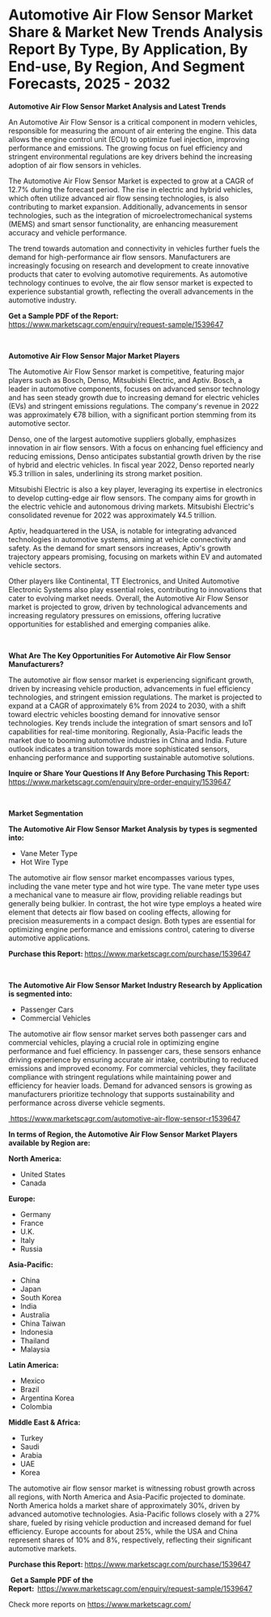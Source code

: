 <p><h1>Automotive Air Flow Sensor Market Share & Market New Trends Analysis Report By Type, By Application, By End-use, By Region, And Segment Forecasts, 2025 - 2032</h1></p><p><strong>Automotive Air Flow Sensor Market Analysis and Latest Trends</strong></p>
<p><p>An Automotive Air Flow Sensor is a critical component in modern vehicles, responsible for measuring the amount of air entering the engine. This data allows the engine control unit (ECU) to optimize fuel injection, improving performance and emissions. The growing focus on fuel efficiency and stringent environmental regulations are key drivers behind the increasing adoption of air flow sensors in vehicles.</p><p>The Automotive Air Flow Sensor Market is expected to grow at a CAGR of 12.7% during the forecast period. The rise in electric and hybrid vehicles, which often utilize advanced air flow sensing technologies, is also contributing to market expansion. Additionally, advancements in sensor technologies, such as the integration of microelectromechanical systems (MEMS) and smart sensor functionality, are enhancing measurement accuracy and vehicle performance.</p><p>The trend towards automation and connectivity in vehicles further fuels the demand for high-performance air flow sensors. Manufacturers are increasingly focusing on research and development to create innovative products that cater to evolving automotive requirements. As automotive technology continues to evolve, the air flow sensor market is expected to experience substantial growth, reflecting the overall advancements in the automotive industry.</p></p>
<p><strong>Get a Sample PDF of the Report:&nbsp;</strong> <a href="https://www.marketscagr.com/enquiry/request-sample/1539647?utm_campaign=3553&utm_medium=2&utm_source=Github&utm_content=ia&utm_term=30032025&utm_id=automotive-air-flow-sensor">https://www.marketscagr.com/enquiry/request-sample/1539647</a></p>
<p>&nbsp;</p>
<p><strong>Automotive Air Flow Sensor Major Market Players</strong></p>
<p><p>The Automotive Air Flow Sensor market is competitive, featuring major players such as Bosch, Denso, Mitsubishi Electric, and Aptiv. Bosch, a leader in automotive components, focuses on advanced sensor technology and has seen steady growth due to increasing demand for electric vehicles (EVs) and stringent emissions regulations. The company's revenue in 2022 was approximately €78 billion, with a significant portion stemming from its automotive sector.</p><p>Denso, one of the largest automotive suppliers globally, emphasizes innovation in air flow sensors. With a focus on enhancing fuel efficiency and reducing emissions, Denso anticipates substantial growth driven by the rise of hybrid and electric vehicles. In fiscal year 2022, Denso reported nearly ¥5.3 trillion in sales, underlining its strong market position.</p><p>Mitsubishi Electric is also a key player, leveraging its expertise in electronics to develop cutting-edge air flow sensors. The company aims for growth in the electric vehicle and autonomous driving markets. Mitsubishi Electric's consolidated revenue for 2022 was approximately ¥4.5 trillion.</p><p>Aptiv, headquartered in the USA, is notable for integrating advanced technologies in automotive systems, aiming at vehicle connectivity and safety. As the demand for smart sensors increases, Aptiv's growth trajectory appears promising, focusing on markets within EV and automated vehicle sectors.</p><p>Other players like Continental, TT Electronics, and United Automotive Electronic Systems also play essential roles, contributing to innovations that cater to evolving market needs. Overall, the Automotive Air Flow Sensor market is projected to grow, driven by technological advancements and increasing regulatory pressures on emissions, offering lucrative opportunities for established and emerging companies alike.</p></p>
<p>&nbsp;</p>
<p><strong>What Are The Key Opportunities For Automotive Air Flow Sensor Manufacturers?</strong></p>
<p><p>The automotive air flow sensor market is experiencing significant growth, driven by increasing vehicle production, advancements in fuel efficiency technologies, and stringent emission regulations. The market is projected to expand at a CAGR of approximately 6% from 2024 to 2030, with a shift toward electric vehicles boosting demand for innovative sensor technologies. Key trends include the integration of smart sensors and IoT capabilities for real-time monitoring. Regionally, Asia-Pacific leads the market due to booming automotive industries in China and India. Future outlook indicates a transition towards more sophisticated sensors, enhancing performance and supporting sustainable automotive solutions.</p></p>
<p><strong>Inquire or Share Your Questions If Any Before Purchasing This Report:</strong> <a href="https://www.marketscagr.com/enquiry/pre-order-enquiry/1539647?utm_campaign=3553&utm_medium=2&utm_source=Github&utm_content=ia&utm_term=30032025&utm_id=automotive-air-flow-sensor">https://www.marketscagr.com/enquiry/pre-order-enquiry/1539647</a></p>
<p>&nbsp;</p>
<p><strong>Market Segmentation</strong></p>
<p><strong>The Automotive Air Flow Sensor Market Analysis by types is segmented into:</strong></p>
<p><ul><li>Vane Meter Type</li><li>Hot Wire Type</li></ul></p>
<p><p>The automotive air flow sensor market encompasses various types, including the vane meter type and hot wire type. The vane meter type uses a mechanical vane to measure air flow, providing reliable readings but generally being bulkier. In contrast, the hot wire type employs a heated wire element that detects air flow based on cooling effects, allowing for precision measurements in a compact design. Both types are essential for optimizing engine performance and emissions control, catering to diverse automotive applications.</p></p>
<p><strong>Purchase this Report:&nbsp;</strong><a href="https://www.marketscagr.com/purchase/1539647?utm_campaign=3553&utm_medium=2&utm_source=Github&utm_content=ia&utm_term=30032025&utm_id=automotive-air-flow-sensor">https://www.marketscagr.com/purchase/1539647</a></p>
<p>&nbsp;</p>
<p><strong>The Automotive Air Flow Sensor Market Industry Research by Application is segmented into:</strong></p>
<p><ul><li>Passenger Cars</li><li>Commercial Vehicles</li></ul></p>
<p><p>The automotive air flow sensor market serves both passenger cars and commercial vehicles, playing a crucial role in optimizing engine performance and fuel efficiency. In passenger cars, these sensors enhance driving experience by ensuring accurate air intake, contributing to reduced emissions and improved economy. For commercial vehicles, they facilitate compliance with stringent regulations while maintaining power and efficiency for heavier loads. Demand for advanced sensors is growing as manufacturers prioritize technology that supports sustainability and performance across diverse vehicle segments.</p></p>
<p><a href="https://www.marketscagr.com/automotive-air-flow-sensor-r1539647?utm_campaign=3553&utm_medium=2&utm_source=Github&utm_content=ia&utm_term=30032025&utm_id=automotive-air-flow-sensor">&nbsp;https://www.marketscagr.com/automotive-air-flow-sensor-r1539647</a></p>
<p><strong>In terms of Region, the Automotive Air Flow Sensor Market Players available by Region are:</strong></p>
<p>
    <p> <strong> North America: </strong>
        <ul>
            <li>United States</li>
            <li>Canada</li>
        </ul>
        </p> 
    <p> <strong> Europe: </strong>
        <ul>
            <li>Germany</li>
            <li>France</li>
            <li>U.K.</li>
            <li>Italy</li>
            <li>Russia</li>
        </ul>
        </p> 
    <p> <strong> Asia-Pacific: </strong>
        <ul>
            <li>China</li>
            <li>Japan</li>
            <li>South Korea</li>
            <li>India</li>
            <li>Australia</li>
            <li>China Taiwan</li>
            <li>Indonesia</li>
            <li>Thailand</li>
            <li>Malaysia</li>
        </ul>
        </p> 
    <p> <strong> Latin America: </strong>
        <ul>
            <li>Mexico</li>
            <li>Brazil</li>
            <li>Argentina Korea</li>
            <li>Colombia</li>
        </ul>
        </p> 
    <p> <strong> Middle East & Africa: </strong>
        <ul>
            <li>Turkey</li>
            <li>Saudi</li>
            <li>Arabia</li>
            <li>UAE</li>
            <li>Korea</li>
        </ul>
    </p>
    </p>
<p><p>The automotive air flow sensor market is witnessing robust growth across all regions, with North America and Asia-Pacific projected to dominate. North America holds a market share of approximately 30%, driven by advanced automotive technologies. Asia-Pacific follows closely with a 27% share, fueled by rising vehicle production and increased demand for fuel efficiency. Europe accounts for about 25%, while the USA and China represent shares of 10% and 8%, respectively, reflecting their significant automotive markets.</p></p>
<p><strong>Purchase this Report: </strong><a href="https://www.marketscagr.com/purchase/1539647?utm_campaign=3553&utm_medium=2&utm_source=Github&utm_content=ia&utm_term=30032025&utm_id=automotive-air-flow-sensor">https://www.marketscagr.com/purchase/1539647</a></p>
<p>&nbsp;<strong>Get a Sample PDF of the Report:&nbsp;&nbsp;</strong><a href="https://www.marketscagr.com/enquiry/request-sample/1539647?utm_campaign=3553&utm_medium=2&utm_source=Github&utm_content=ia&utm_term=30032025&utm_id=automotive-air-flow-sensor">https://www.marketscagr.com/enquiry/request-sample/1539647</a></p>
<p><strong></strong></p>
<p>Check more reports on <a href="https://www.marketscagr.com/?utm_campaign=3553&utm_medium=2&utm_source=Github&utm_content=ia&utm_term=30032025&utm_id=automotive-air-flow-sensor">https://www.marketscagr.com/</a></p>